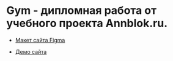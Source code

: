 # Gym - дипломная работа от учебного проекта Annblok.ru.

* [Макет сайта Figma](https://www.figma.com/file/mPtxO3v2VrUuvtb4r0H7wH/%D0%9C%D0%B0%D0%BA%D0%B5%D1%82-%D0%B4%D0%BB%D1%8F-%D0%BA%D1%83%D1%80%D1%81%D0%B0-Annblok-1)

* [Демо сайта](https://udylia.github.io/Module01-Gym/)
